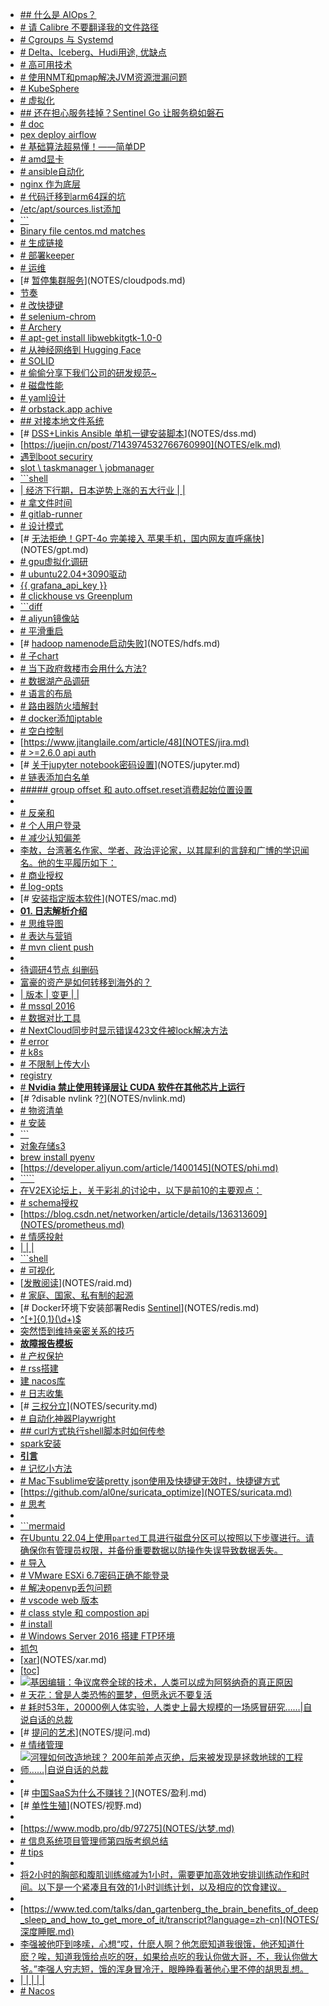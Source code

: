 - [## 什么是 AIOps？](NOTES/AIops.md)
- [# 请 Calibre 不要翻译我的文件路径](NOTES/Calibre.md)
- [# Cgroups 与 Systemd](NOTES/CgroupsSystemd.md)
- [# Delta、Iceberg、Hudi用途, 优缺点](NOTES/DataLake.md)
- [# 高可用技术](NOTES/HA.md)
- [# 使用NMT和pmap解决JVM资源泄漏问题](NOTES/JAVA.md)
- [# KubeSphere](NOTES/KubeSphere.md)
- [# 虚拟化](NOTES/SR-IOV.md)
- [## 还在担心服务挂掉？Sentinel Go 让服务稳如磐石](NOTES/Sentinel.md)
- [# doc](NOTES/ai.md)
- [pex deploy airflow](NOTES/airflow.md)
- [# 基础算法超易懂！——简单DP](NOTES/algo.md)
- [# amd显卡](NOTES/amd.md)
- [# ansible自动化](NOTES/ansible.md)
- [nginx 作为底层](NOTES/apisix.md)
- [# 代码迁移到arm64踩的坑](NOTES/arm.md)
- [/etc/apt/sources.list添加](NOTES/biren.md)
- [```](NOTES/business.md)
- [Binary file centos.md matches](NOTES/centos.md)
- [# 生成链接](NOTES/ceph.md)
- [# 部署keeper ](NOTES/clickhouse.md)
- [# 运维](NOTES/cloud_product.md)
- [# [暂停集群服务](https://www.cloudpods.org/zh/docs/ops/k8s/halt_cluster/)](NOTES/cloudpods.md)
- [节奏](NOTES/comedy.md)
- [# 改快捷键](NOTES/cursor.md)
- [# selenium-chrom](NOTES/davinci.md)
- [# Archery](NOTES/db.md)
- [# apt-get install libwebkitgtk-1.0-0](NOTES/debian.md)
- [# 从神经网络到 Hugging Face](NOTES/deep.md)
- [# SOLID](NOTES/design.md)
- [# 偷偷分享下我们公司的研发规范~](NOTES/develop.md)
- [# 磁盘性能](NOTES/devops.md)
- [# yaml设计](NOTES/docker-compose.md)
- [# orbstack.app  achive](NOTES/docker.md)
- [## 对接本地文件系统](NOTES/dolphinscheduler.md)
- [# [DSS+Linkis Ansible 单机一键安装脚本](https://github.com/wubolive/dss-linkis-ansible)](NOTES/dss.md)
- [https://juejin.cn/post/7143974532766760990](NOTES/elk.md)
- [遇到boot securiry](NOTES/exsi.md)
- [slot \ taskmanager \ jobmanager](NOTES/flink.md)
- [```shell](NOTES/ftp.md)
- [| 经济下行期，日本逆势上涨的五大行业 |      |](NOTES/gettingmoney.md)
- [# 拿文件时间](NOTES/git.md)
- [# gitlab-runner](NOTES/gitlab-ci.md)
- [# 设计模式](NOTES/golang.md)
- [# [无法拒绝！GPT-4o 完美接入 苹果手机，国内网友直呼痛快](https://www.53ai.com/news/qianyanjishu/2024060929768.html)](NOTES/gpt.md)
- [# gpu虚拟化调研](NOTES/gpu.md)
- [# ubuntu22.04+3090驱动](NOTES/gpu_ubuntu.md)
- [{{ grafana_api_key }}](NOTES/grafana.md)
- [# clickhouse vs Greenplum](NOTES/greenplum.md)
- [```diff](NOTES/grub.md)
- [# aliyun镜像站](NOTES/hadoop.md)
- [# 平滑重启](NOTES/hbase.md)
- [# [hadoop namenode启动失败](https://www.cnblogs.com/yjt1993/p/10476933.html)](NOTES/hdfs.md)
- [# 子chart](NOTES/helm.md)
- [# 当下政府救楼市会用什么方法?](NOTES/house.md)
- [# 数据湖产品调研](NOTES/hudi.md)
- [# 语言的布局](NOTES/humor.md)
- [# 路由器防火墙解封](NOTES/ipip.md)
- [# docker添加iptable](NOTES/iptables.md)
- [# 空白控制](NOTES/jinja2.md)
- [https://www.jitanglaile.com/article/48](NOTES/jira.md)
- [# >=2.6.0 api auth](NOTES/jumpserver.md)
- [# [关于jupyter notebook密码设置](https://www.cnblogs.com/honway/p/9559324.html)](NOTES/jupyter.md)
- [# 链表添加白名单](NOTES/k8s.md)
- [##### group offset  和 auto.offset.reset消费起始位置设置](NOTES/kafka.md)
- [](NOTES/kettle.md)
- [# 反亲和](NOTES/kvm.md)
- [# 个人用户登录](NOTES/ldap.md)
- [# 减少认知偏差](NOTES/learn.md)
- [李敖，台湾著名作家、学者、政治评论家，以其犀利的言辞和广博的学识闻名。他的生平履历如下：](NOTES/li_ao.md)
- [# 商业授权](NOTES/license.md)
- [# log-opts](NOTES/loki.md)
- [# [安装指定版本软件](https://makeoptim.com/tool/brew-install-specific-version/)](NOTES/mac.md)
- [**01. 日志解析介绍**](NOTES/machine.md)
- [# 思维导图](NOTES/markdown.md)
- [# 表达与营销](NOTES/market.md)
- [# mvn client push](NOTES/maven.md)
- [](NOTES/metax.md)
- [待调研4节点  纠删码](NOTES/minio.md)
- [富豪的资产是如何转移到海外的？](NOTES/money.md)
- [| 版本 | 变更                       |      |](NOTES/monitor.md)
- [# mssql 2016](NOTES/mssql.md)
- [# 数据对比工具](NOTES/mysql.md)
- [# NextCloud同步时显示错误423文件被lock解决方法](NOTES/nextcloud.md)
- [# error](NOTES/nexus.md)
- [# k8s](NOTES/nfs.md)
- [# 不限制上传大小](NOTES/nginx.md)
- [registry](NOTES/node.md)
- [# **Nvidia 禁止使用转译层让 CUDA 软件在其他芯片上运行**](NOTES/nvidia.md)
- [# ?disable nvlink ?[?](https://stackoverflow.com/questions/53174224/nvlink-or-pcie-how-to-specify-the-interconnect)](NOTES/nvlink.md)
- [# 物资清单](NOTES/omicron.md)
- [# 安装](NOTES/openlens.md)
- [```](NOTES/oracle.md)
- [对象存储s3](NOTES/oss.md)
- [brew install pyenv](NOTES/pex.md)
- [https://developer.aliyun.com/article/1400145](NOTES/phi.md)
- [`````](NOTES/poem.md)
- [在V2EX论坛上，关于彩礼的讨论中，以下是前10的主要观点：](NOTES/point.md)
- [# schema授权](NOTES/postgresql.md)
- [https://blog.csdn.net/networken/article/details/136313609](NOTES/prometheus.md)
- [# 情感投射](NOTES/psy.md)
- [|      |      |](NOTES/pyramid.md)
- [```shell](NOTES/pytest.md)
- [# 可视化](NOTES/python.md)
- [[发散阅读](https://aijishu.com/a/1060000000225602)](NOTES/raid.md)
- [# 家庭、国家、私有制的起源](NOTES/readbook.md)
- [# Docker环境下安装部署Redis [Sentinel](https://juejin.cn/post/6997458845148659743)](NOTES/redis.md)
- [^[+]{0,1}(\d+)$](NOTES/regex.md)
- [突然悟到维持亲密关系的技巧](NOTES/relationship.md)
- [**故障报告模板**](NOTES/report_template.md)
- [# 产权保护](NOTES/rights_protect.md)
- [# rss搭建](NOTES/rss.md)
- [建 nacos库](NOTES/ruoyi-cloud-plus.md)
- [# 日志收集](NOTES/ruoyi.md)
- [# [三权分立](https://help.aliyun.com/document_detail/313298.html?spm=5176.21213303.J_6704733920.19.682a53c9UdmsKV&scm=20140722.S_help%40%40%E6%96%87%E6%A1%A3%40%40313298.S_0%2Bos0.ID_313298-RL_%E4%B8%89%E6%9D%83%E5%88%86%E7%AB%8B-LOC_helpmain-OR_ser-V_2-P0_2)](NOTES/security.md)
- [# 自动化神器Playwright](NOTES/selenium.md)
- [## curl方式执行shell脚本时如何传参](NOTES/shell.md)
- [spark安装](NOTES/spark.md)
- [**引言**](NOTES/ss.md)
- [# 记忆小方法](NOTES/strongMemory.md)
- [# Mac下sublime安装pretty json使用及快捷键无效时，快捷键方式](NOTES/sublime.md)
- [https://github.com/al0ne/suricata_optimize](NOTES/suricata.md)
- [# 思考](NOTES/think.md)
- [](NOTES/tornado.md)
- [```mermaid](NOTES/typora.md)
- [在Ubuntu 22.04上使用`parted`工具进行磁盘分区可以按照以下步骤进行。请确保你有管理员权限，并备份重要数据以防操作失误导致数据丢失。](NOTES/ubuntu.md)
- [# 导入](NOTES/vim.md)
- [# VMware ESXi 6.7密码正确不能登录](NOTES/vmware.md)
- [# 解决openvp丢包问题](NOTES/vpn.md)
- [# vscode web 版本](NOTES/vscode.md)
- [# class style  和 compostion api](NOTES/vue_ts.md)
- [# install](NOTES/wails.md)
- [# Windows Server 2016 搭建 FTP环境](NOTES/win2016.md)
- [抓包](NOTES/wireshark.md)
- [[xar](xar)](NOTES/xar.md)
- [[toc]](NOTES/zabbix.md)
- [![基因编辑：争议席卷全球的技术，人类可以成为阿努纳奇的真正原因](.img_%E5%9F%BA%E5%9B%A0/v2-69100fe8793bead8a3e5dd1cd37bdddf_1440w.jpg)](NOTES/基因.md)
- [# 天花：曾是人类恐怖的噩梦，但愿永远不要复活](NOTES/天花.md)
- [# 耗时53年，20000例人体实验，人类史上最大规模的一场感冒研究……|自说自话的总裁](NOTES/感冒.md)
- [# [提问的艺术](https://fresky.github.io/2015/04/26/how-to-ask-questions/)](NOTES/提问.md)
- [# 情绪管理](NOTES/教育.md)
- [![河狸如何改造地球？ 200年前差点灭绝，后来被发现是拯救地球的工程师……|自说自话的总裁](.img_%E6%B2%B3%E7%8B%B8/v2-331ebee627491e101acfb4ec863f675e_720w.jpg)](NOTES/河狸.md)
- [](NOTES/测试.md)
- [# [中国SaaS为什么不赚钱？](https://kb.cnblogs.com/page/662133/)](NOTES/盈利.md)
- [# [单性生殖](https://news.bioon.com/article/6796589.html)](NOTES/视野.md)
- [](NOTES/软考.md)
- [https://www.modb.pro/db/97275](NOTES/达梦.md)
- [# 信息系统项目管理师第四版考纲总结](NOTES/高项.md)
- [# tips](NOTES/包管理vendor_mod.md)
- [](NOTES/信息来源.md)
- [将2小时的胸部和腹肌训练缩减为1小时，需要更加高效地安排训练动作和时间。以下是一个紧凑且有效的1小时训练计划，以及相应的饮食建议。](NOTES/健身康复.md)
- [](NOTES/数据质量.md)
- [https://www.ted.com/talks/dan_gartenberg_the_brain_benefits_of_deep_sleep_and_how_to_get_more_of_it/transcript?language=zh-cn](NOTES/深度睡眠.md)
- [李强被他吓到哆嗦，心想“哎，什麽人啊？他怎麽知道我很饿，他还知道什麽？唉，知道我饿给点吃的呀，如果给点吃的我认你做大哥，不，我认你做大爷。”李强人穷志短，饿的浑身冒冷汗，眼睁睁看著他心里不停的胡思乱想。](NOTES/火车头版.md)
- [|          |                                |      |      |](NOTES/代码大全2学习.md)
- [# Nacos](NOTES/分布式配置管理.md)
